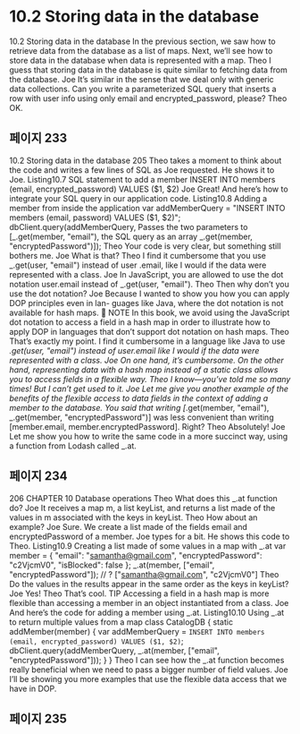 # 10.2 Storing data in the database

10.2 Storing data in the database
In the previous section, we saw how to retrieve data from the database as a list of maps.
Next, we’ll see how to store data in the database when data is represented with a map.
Theo I guess that storing data in the database is quite similar to fetching data from
the database.
Joe It’s similar in the sense that we deal only with generic data collections. Can you
write a parameterized SQL query that inserts a row with user info using only
email and encrypted_password, please?
Theo OK.

## 페이지 233

10.2 Storing data in the database 205
Theo takes a moment to think about the code and writes a few lines of SQL as Joe
requested. He shows it to Joe.
Listing10.7 SQL statement to add a member
INSERT
INTO members
(email, encrypted_password)
VALUES ($1, $2)
Joe Great! And here’s how to integrate your SQL query in our application code.
Listing10.8 Adding a member from inside the application
var addMemberQuery =
"INSERT INTO members (email, password) VALUES ($1, $2)";
dbClient.query(addMemberQuery,
Passes the two parameters to
[_.get(member, "email"),
the SQL query as an array
_.get(member, "encryptedPassword")]);
Theo Your code is very clear, but something still bothers me.
Joe What is that?
Theo I find it cumbersome that you use _.get(user, "email") instead of user
.email, like I would if the data were represented with a class.
Joe In JavaScript, you are allowed to use the dot notation user.email instead of
_.get(user, "email").
Theo Then why don’t you use the dot notation?
Joe Because I wanted to show you how you can apply DOP principles even in lan-
guages like Java, where the dot notation is not available for hash maps.
 NOTE In this book, we avoid using the JavaScript dot notation to access a field in a
hash map in order to illustrate how to apply DOP in languages that don’t support dot
notation on hash maps.
Theo That’s exactly my point. I find it cumbersome in a language like Java to use
_.get(user, "email") instead of user.email like I would if the data were
represented with a class.
Joe On one hand, it’s cumbersome. On the other hand, representing data with a
hash map instead of a static class allows you to access fields in a flexible way.
Theo I know—you’ve told me so many times! But I can’t get used to it.
Joe Let me give you another example of the benefits of the flexible access to data
fields in the context of adding a member to the database. You said that writing
[_.get(member, "email"), _.get(member, "encryptedPassword")] was
less convenient than writing [member.email, member.encryptedPassword].
Right?
Theo Absolutely!
Joe Let me show you how to write the same code in a more succinct way, using a
function from Lodash called _.at.

## 페이지 234

206 CHAPTER 10 Database operations
Theo What does this _.at function do?
Joe It receives a map m, a list keyList, and returns a list made of the values in m
associated with the keys in keyList.
Theo How about an example?
Joe Sure. We create a list made of the fields email and encryptedPassword of a
member.
Joe types for a bit. He shows this code to Theo.
Listing10.9 Creating a list made of some values in a map with _.at
var member = {
"email": "samantha@gmail.com",
"encryptedPassword": "c2VjcmV0",
"isBlocked": false
};
_.at(member,
["email", "encryptedPassword"]);
// ? ["samantha@gmail.com", "c2VjcmV0"]
Theo Do the values in the results appear in the same order as the keys in keyList?
Joe Yes!
Theo That’s cool.
TIP Accessing a field in a hash map is more flexible than accessing a member in an
object instantiated from a class.
Joe And here’s the code for adding a member using _.at.
Listing10.10 Using _.at to return multiple values from a map
class CatalogDB {
static addMember(member) {
var addMemberQuery = `INSERT
INTO members
(email, encrypted_password)
VALUES ($1, $2)`;
dbClient.query(addMemberQuery,
_.at(member, ["email",
"encryptedPassword"]));
}
}
Theo I can see how the _.at function becomes really beneficial when we need to
pass a bigger number of field values.
Joe I’ll be showing you more examples that use the flexible data access that we
have in DOP.

## 페이지 235